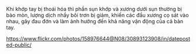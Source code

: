 Khi khớp tay bị thoái hóa thì phần sụn khớp và xương dưới sụn thường bị bào mòn, lượng dịch nhầy bôi trơn bị giảm, khiến các đầu xương cọ sát vào nhau, gây 
đau đớn và làm ảnh hưởng đến khả năng vận động của cả bàn tay.




https://www.flickr.com/photos/158976644@N08/30893123908/in/dateposted-public/
